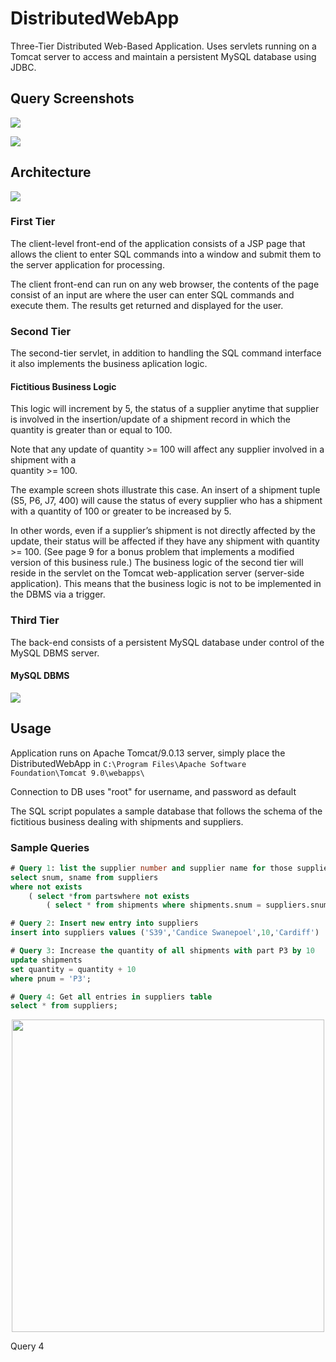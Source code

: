 # DistributedWebApp

Three-Tier Distributed Web-Based Application. Uses servlets running on a Tomcat server to access and maintain a persistent MySQL database using JDBC.

## Query Screenshots

![](http://www.easymachinelearning.net/GitHub/command1.PNG)

![](http://www.easymachinelearning.net/GitHub/command2a.PNG)

## Architecture

![](http://www.easymachinelearning.net/GitHub/arch_diagram.png)


### First Tier

The client-level front-end of the application consists of a JSP page that allows the client to enter SQL commands into a window and submit them to the server application for processing. 

The client front-end can run on any web browser, the contents of the page consist of an input are where the user can enter SQL commands and execute them. The results get returned and displayed for the user. 


### Second Tier

The second-tier servlet, in addition to handling the SQL command interface it also implements the business aplication logic. 


#### Fictitious Business Logic

This logic will increment by 5, the status of a supplier anytime that supplier is involved in the insertion/update of a shipment record in which the quantity is greater than or equal to 100. 

Note  that  any  update  of  quantity  >=  100  will  affect  any  supplier  involved  in  a  shipment  with  a  
quantity >= 100. 

The example screen shots illustrate this case.  An insert of a shipment tuple (S5, P6, J7, 400) will cause the status of every supplier who has a shipment with a quantity of 100 or greater to be increased by 5.
  
In other words, even if a supplier’s shipment is not directly affected by the update, 
their status will be affected if they have any shipment with quantity >= 100. (See page 9 for a bonus problem  that  implements a modified version of this business  rule.) The business logic of the second tier will reside in the servlet on the Tomcat web-application server (server-side application). This means that the business logic is not to be implemented in the DBMS via a trigger.

### Third Tier

The back-end consists of a persistent MySQL database under control of the MySQL DBMS server.

#### MySQL DBMS

![](http://www.easymachinelearning.net/GitHub/DBconnection.PNG)

## Usage

Application runs on Apache Tomcat/9.0.13 server, simply place the DistributedWebApp in `C:\Program Files\Apache Software Foundation\Tomcat 9.0\webapps\` 

Connection to DB uses "root" for username, and password as default

The SQL script populates a sample database that follows the schema of the fictitious business dealing with shipments and suppliers.

### Sample Queries

```sql
# Query 1: list the supplier number and supplier name for those suppliers who ship every part.
select snum, sname from suppliers
where not exists 
    ( select *from partswhere not exists
        ( select * from shipments where shipments.snum = suppliers.snum and shipments.pnum = parts.pnum));
 ```

```sql
# Query 2: Insert new entry into suppliers
insert into suppliers values ('S39','Candice Swanepoel',10,'Cardiff')
```

```sql
# Query 3: Increase the quantity of all shipments with part P3 by 10
update shipments 
set quantity = quantity + 10
where pnum = 'P3';
```

```sql
# Query 4: Get all entries in suppliers table
select * from suppliers;
```

<p align="center">
  <img height="500" src="http://www.easymachinelearning.net/GitHub/selectq.PNG">
</p>

Query 4
